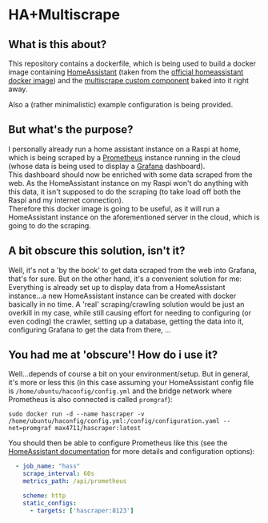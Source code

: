 # HA+Multiscrape

## What is this about?

This repository contains a dockerfile, which is being used to build a docker image containing [HomeAssistant](https://github.com/home-assistant/core) (taken from the [official homeassistant docker image](https://hub.docker.com/r/homeassistant/home-assistant/)) and the [multiscrape custom component](https://github.com/danieldotnl/ha-multiscrape) baked into it right away. 

Also a (rather minimalistic) example configuration is being provided.

## But what's the purpose?

I personally already run a home assistant instance on a Raspi at home, which is being scraped by a [Prometheus](https://github.com/prometheus/prometheus) instance running in the cloud (whose data is being used to display a [Grafana](https://github.com/grafana/grafana) dashboard).\
This dashboard should now be enriched with some data scraped from the web. As the HomeAssistant instance on my Raspi won't do anything with this data, it isn't supposed to do the scraping (to take load off both the Raspi and my internet connection).\
Therefore this docker image is going to be useful, as it will run a HomeAssistant instance on the aforementioned server in the cloud, which is going to do the scraping.

## A bit obscure this solution, isn't it?

Well, it's not a 'by the book' to get data scraped from the web into Grafana, that's for sure. But on the other hand, it's a convenient solution for me: Everything is already set up to display data from a HomeAssistant instance...a new HomeAssistant instance can be created with docker basically in no time. A 'real' scraping/crawling solution would be just an overkill in my case, while still causing effort for needing to configuring (or even coding) the crawler, setting up a database, getting the data into it, configuring Grafana to get the data from there, ...

## You had me at 'obscure'! How do i use it?

Well...depends of course a bit on your environment/setup. But in general, it's more or less this (in this case assuming your HomeAssistant config file is `/home/ubuntu/haconfig/config.yml` and the bridge network where Prometheus is also connected is called `promgraf`):

```shell
sudo docker run -d --name hascraper -v /home/ubuntu/haconfig/config.yml:/config/configuration.yaml --net=promgraf max4711/hascraper:latest
```

You should then be able to configure Prometheus like this (see the [HomeAssistant documentation](https://www.home-assistant.io/integrations/prometheus/#full-example) for more details and configuration options):
```yaml
  - job_name: "hass"
    scrape_interval: 60s
    metrics_path: /api/prometheus

    scheme: http
    static_configs:
      - targets: ['hascraper:8123']
```